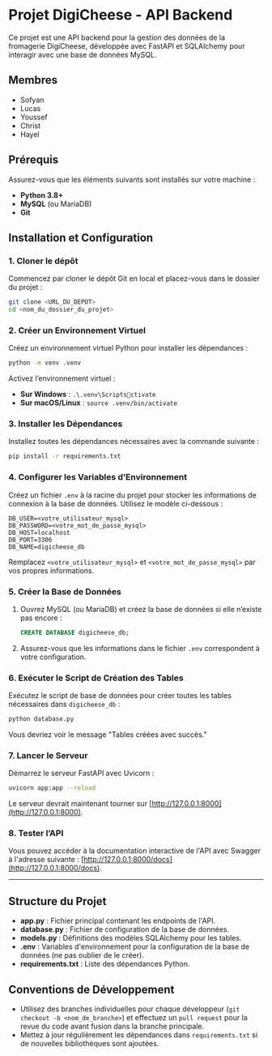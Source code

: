 
# Projet DigiCheese - API Backend

Ce projet est une API backend pour la gestion des données de la fromagerie DigiCheese, développée avec FastAPI et SQLAlchemy pour interagir avec une base de données MySQL.

## Membres 

- Sofyan 
- Lucas 
- Youssef
- Christ 
- Hayel

## Prérequis

Assurez-vous que les éléments suivants sont installés sur votre machine :
- **Python 3.8+**
- **MySQL** (ou MariaDB)
- **Git**

## Installation et Configuration

### 1. Cloner le dépôt

Commencez par cloner le dépôt Git en local et placez-vous dans le dossier du projet :

```bash
git clone <URL_DU_DEPOT>
cd <nom_du_dossier_du_projet>
```

### 2. Créer un Environnement Virtuel

Créez un environnement virtuel Python pour installer les dépendances :

```bash
python -m venv .venv
```

Activez l’environnement virtuel :
- **Sur Windows** : `.\.venv\Scriptsctivate`
- **Sur macOS/Linux** : `source .venv/bin/activate`

### 3. Installer les Dépendances

Installez toutes les dépendances nécessaires avec la commande suivante :

```bash
pip install -r requirements.txt
```

### 4. Configurer les Variables d’Environnement

Créez un fichier `.env` à la racine du projet pour stocker les informations de connexion à la base de données. Utilisez le modèle ci-dessous :

```plaintext
DB_USER=<votre_utilisateur_mysql>
DB_PASSWORD=<votre_mot_de_passe_mysql>
DB_HOST=localhost
DB_PORT=3306
DB_NAME=digicheese_db
```

Remplacez `<votre_utilisateur_mysql>` et `<votre_mot_de_passe_mysql>` par vos propres informations.

### 5. Créer la Base de Données

1. Ouvrez MySQL (ou MariaDB) et créez la base de données si elle n’existe pas encore :

   ```sql
   CREATE DATABASE digicheese_db;
   ```

2. Assurez-vous que les informations dans le fichier `.env` correspondent à votre configuration.

### 6. Exécuter le Script de Création des Tables

Exécutez le script de base de données pour créer toutes les tables nécessaires dans `digicheese_db` :

```bash
python database.py
```

Vous devriez voir le message "Tables créées avec succès."

### 7. Lancer le Serveur

Démarrez le serveur FastAPI avec Uvicorn :

```bash
uvicorn app:app --reload
```

Le serveur devrait maintenant tourner sur [http://127.0.0.1:8000](http://127.0.0.1:8000).

### 8. Tester l’API

Vous pouvez accéder à la documentation interactive de l'API avec Swagger à l'adresse suivante : [http://127.0.0.1:8000/docs](http://127.0.0.1:8000/docs).

---

## Structure du Projet

- **app.py** : Fichier principal contenant les endpoints de l'API.
- **database.py** : Fichier de configuration de la base de données.
- **models.py** : Définitions des modèles SQLAlchemy pour les tables.
- **.env** : Variables d'environnement pour la configuration de la base de données (ne pas oublier de le créer).
- **requirements.txt** : Liste des dépendances Python.

## Conventions de Développement

- Utilisez des branches individuelles pour chaque développeur (`git checkout -b <nom_de_branche>`) et effectuez un `pull request` pour la revue du code avant fusion dans la branche principale.
- Mettez à jour régulièrement les dépendances dans `requirements.txt` si de nouvelles bibliothèques sont ajoutées.
